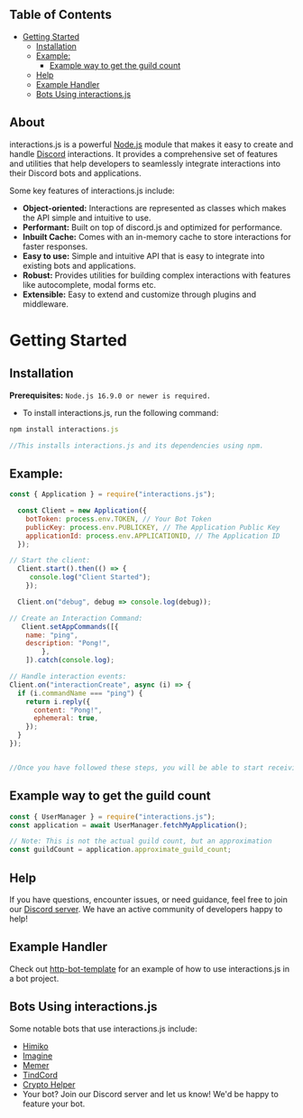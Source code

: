 ## Table of Contents

- [Getting Started](#getting-started)
  - [Installation](#installation)
  - [Example:](#example)
    - [Example way to get the guild count](#example-way-to-get-the-guild-count)
  - [Help](#help)
  - [Example Handler](#example-handler)
  - [Bots Using interactions.js](#bots-using-interactionsjs)



## About

interactions.js is a powerful [Node.js](https://nodejs.org) module that makes it easy to create and handle [Discord](https://discord.com/developers/docs/intro) interactions. It provides a comprehensive set of features and utilities that help developers to seamlessly integrate interactions into their Discord bots and applications.

Some key features of interactions.js include:

- **Object-oriented:** Interactions are represented as classes which makes the API simple and intuitive to use.
- **Performant:** Built on top of discord.js and optimized for performance.
- **Inbuilt Cache:** Comes with an in-memory cache to store interactions for faster responses.
- **Easy to use:** Simple and intuitive API that is easy to integrate into existing bots and applications.
- **Robust:** Provides utilities for building complex interactions with features like autocomplete, modal forms etc.
- **Extensible:** Easy to extend and customize through plugins and middleware.


# Getting Started

## Installation

**Prerequisites:** `Node.js 16.9.0 or newer is required.`

- To install interactions.js, run the following command:

```js
npm install interactions.js

//This installs interactions.js and its dependencies using npm.

```

## Example:

```js
const { Application } = require("interactions.js");

  const Client = new Application({
    botToken: process.env.TOKEN, // Your Bot Token
    publicKey: process.env.PUBLICKEY, // The Application Public Key
    applicationId: process.env.APPLICATIONID, // The Application ID
  });

// Start the client:
  Client.start().then(() => {
     console.log("Client Started");
    });  

  Client.on("debug", debug => console.log(debug));

// Create an Interaction Command:
   Client.setAppCommands([{
    name: "ping",
    description: "Pong!",
        },
    ]).catch(console.log);

// Handle interaction events:
Client.on("interactionCreate", async (i) => {
  if (i.commandName === "ping") {
    return i.reply({
      content: "Pong!",
      ephemeral: true,
    });
  }
});


//Once you have followed these steps, you will be able to start receiving and handling interactions from your Discord bot.

```

## Example way to get the guild count
```js
const { UserManager } = require("interactions.js");
const application = await UserManager.fetchMyApplication();

// Note: This is not the actual guild count, but an approximation
const guildCount = application.approximate_guild_count;
```

## Help

If you have questions, encounter issues, or need guidance, feel free to join our [Discord server](https://discord.gg/ZVERh35). We have an active community of developers happy to help!

## Example Handler

Check out [http-bot-template](https://github.com/mezotv/http-bot-template) for an example of how to use interactions.js in a bot project.

## Bots Using interactions.js

Some notable bots that use interactions.js include:

- [Himiko](https://discord.com/api/oauth2/authorize?client_id=1008142696801648711&permissions=2147797056&scope=bot%20applications.commands)
- [Imagine](https://discord.com/api/oauth2/authorize?client_id=1039996075882336336&permissions=313344&scope=applications.commands%20bot)
- [Memer](https://discord.com/api/oauth2/authorize?client_id=927598798019108894&permissions=2147863616&scope=bot%20applications.commands)
- [TindCord](https://discord.com/api/oauth2/authorize?client_id=935185892719603713&permissions=137439332416&scope=bot%20applications.commands)
- [Crypto Helper](https://discord.com/api/oauth2/authorize?client_id=747050613656911892&permissions=0&scope=applications.commands%20bot) 
- Your bot? Join our Discord server and let us know! We'd be happy to feature your bot.